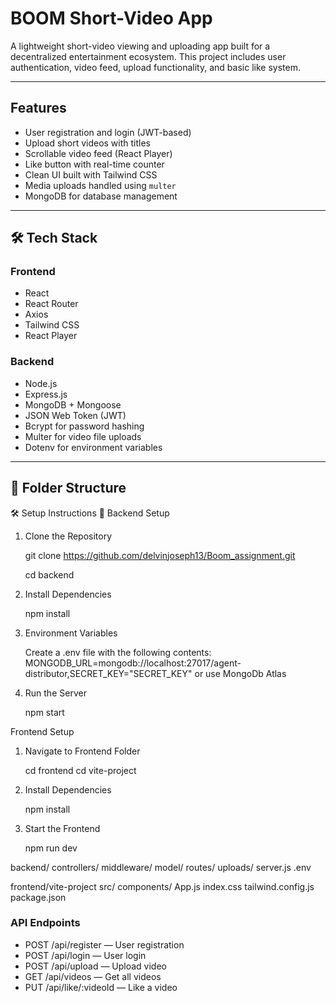 # BOOM Short-Video App

A lightweight short-video viewing and uploading app built for a decentralized entertainment ecosystem. This project includes user authentication, video feed, upload functionality, and basic like system.

---

##  Features

- User registration and login (JWT-based)
- Upload short videos with titles
- Scrollable video feed (React Player)
- Like button with real-time counter
- Clean UI built with Tailwind CSS
- Media uploads handled using `multer`
- MongoDB for database management

---

## 🛠 Tech Stack

### Frontend
- React
- React Router
- Axios
- Tailwind CSS
- React Player

### Backend
- Node.js
- Express.js
- MongoDB + Mongoose
- JSON Web Token (JWT)
- Bcrypt for password hashing
- Multer for video file uploads
- Dotenv for environment variables

---

## 📁 Folder Structure

🛠️ Setup Instructions
📁 Backend Setup
1. Clone the Repository

   git clone https://github.com/delvinjoseph13/Boom_assignment.git

   cd backend

2. Install Dependencies

   npm install

3. Environment Variables

   Create a .env file with the following contents: MONGODB_URL=mongodb://localhost:27017/agent-distributor,SECRET_KEY="SECRET_KEY"
  or use MongoDb Atlas

4. Run the Server
   
   npm start

Frontend Setup

1. Navigate to Frontend Folder

   cd frontend
   cd vite-project

2. Install Dependencies

   npm install

3. Start the Frontend
 
   npm run dev


backend/
  controllers/
  middleware/
  model/
  routes/
  uploads/
  server.js
  .env

frontend/vite-project
  src/
    components/
    App.js
    index.css
  tailwind.config.js
  package.json


### API Endpoints
- POST /api/register — User registration
- POST /api/login — User login
- POST /api/upload — Upload video 
- GET /api/videos — Get all videos
- PUT /api/like/:videoId — Like a video
